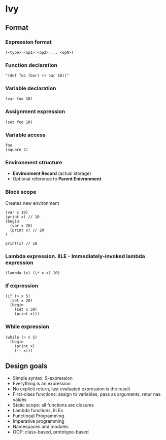 # Ivy

## Format

### Expression format
```
(<type> <op1> <op2> ... <opN>)
```

### Function declaration
```
"(def foo (bar) (+ bar 10))"
```

### Variable declaration
```
(var foo 10)
```

### Assignment expression
```
(set foo 10)
```

### Variable access
```
foo
(square 2)
```

### Environment structure
- **Environment Record** (actual storage)
- Optional reference to **Parent Enivronment**

### Block scope
Creates new environment
```
(var x 10) 
(print x) // 10
(begin
  (var x 20)
  (print x) // 20
)

print(x) // 10
```

### Lambda expression. IILE - Immediately-invoked lambda expression

```
(lambda (x) (\* x x) 10)
```

### If expression
```
(if (> x 5)
  (set x 20)
  (begin
    (set x 30)
    (print x)))
```

### While expression
```
(while (> x 5)
  (begin 
    (print x)
    (-- x)))
```

## Design goals

- Simple syntax: S-expression
- Everything is an expression
- No explicit return, last evaluated expression is the result
- First-class functions: assign to variables, pass as arguments, retur nas values
- Static scope: all functions are closures
- Lambda functions, IILEs
- Functinoal Programming
- Imperative programming
- Namespaces and modules
- OOP: class-based, prototype-based
